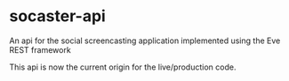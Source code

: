 socaster-api
============

An api for the social screencasting application implemented using the Eve REST framework

This api is now the current origin for the live/production code.
